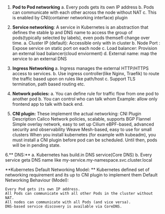 1. **Pod to Pod networking**
		a. Every pods gets its own IP address
		b. Pods can communicate with each other across the node without NAT
		c. This is enabled by CNI(container networking interface) plugin
2. **Service networking**: A service in Kubernetes is an abstraction that defines the stable Ip and DNS name to access the                           group of pods(typically selected by labels), even pods themsefl change over time.
		a. Cluster IP (default): Accessible only with in cluster
		b. Node Port : Expose service on static port on each node
		c. Load balancer: Provision an external load balancer(cloud enviorment)
		d. External name: map the service to an external DNS
          
3.  **Ingress Networking**
		a. Ingress manages the external HTTP/HTTPS access to services.
		b. Use ingress controller(like Nginx, Traefik) to route the traffic based upon on rules like path/host
		c. Support TLS termination, path based routing etc.
4. **Network policies:**
		a. You can define rule for traffic flow from one pod to another pod
		b. You can control who can talk whom
		Example: allow only frontend app to talk with back end. 
		
5. **CNI plugin:**
		These implement the actual networking:
	CNI Plugin	Description
	Calico	Network policies, scalable, supports BGP
	Flannel	Simple overlay network, easy to set up
	Cilium	eBPF-based, advanced security and observability
	Weave	Mesh-based, easy to use for small clusters
	When you install kubernetes (for example with kubeadm), you must install a CNI plugin before pod can be scheduled. Until then, pods will be  in pending state.
	
6.** DNS:**
		a. Kubernetes has build.in DNS service(Core DNS)
		b. Every service geta DNS name like my-service.my-namespace.svc.cluster.local


**Kubernetes Default Networking Model: **
	Kubernetes defined set of networking requirement and its up to CNI plugin to implement them
Default Networking Behaviour (Model):

	Every Pod gets its own IP address.
	All Pods can communicate with all other Pods in the cluster without NAT.
	All nodes can communicate with all Pods (and vice versa).
	DNS-based service discovery is available via CoreDNS.
	

